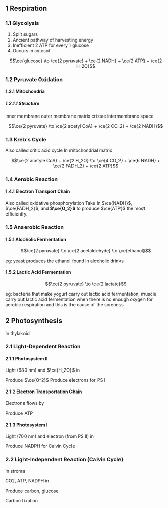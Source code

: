 ## 1 Respiration
### 1.1 Glycolysis
1. Split sugars
2. Ancient pathway of harvesting energy
3. Inefficient
    2 ATP for every 1 glucose
4. Occurs in cytosol

$$\ce{glucose} \to \ce{2 pyruvate} + \ce{2 NADH} + \ce{2 ATP} + \ce{2 H_2O}$$

### 1.2 Pyruvate Oxidation
#### 1.2.1 Mitochondria
##### 1.2.1.1 Structure
inner membrane
outer membrane
matrix
cristae
intermembrane space

$$\ce{2 pyruvate} \to \ce{2 acetyl CoA} + \ce{2 CO_2} + \ce{2 NADH}$$

### 1.3 Kreb's Cycle
Also called critic acid cycle
In mitochondrial matrix

$$\ce{2 acetyle CoA} + \ce{2 H_2O} \to \ce{4 CO_2} + \ce{6 NADH} + \ce{2 FADH_2} + \ce{2 ATP}$$

### 1.4 Aerobic Reaction
#### 1.4.1 Electron Transport Chain
Also called oxidative phosphorylation
Take in $\ce{NADH}$, $\ce{FADH_2}$, and **$\ce{O_2}$** to produce $\ce{ATP}$ the most efficiently. 

### 1.5 Anaerobic Reaction
#### 1.5.1 Alcoholic Fermentation
$$\ce{2 pyruvate} \to \ce{2 acetaldehyde} \to \ce{ethanol}$$

eg: yeast produces the ethanol found in alcoholic drinks

#### 1.5.2 Lactic Acid Fermentation
$$\ce{2 pyruvate} \to \ce{2 lactate}$$

eg: bacteria that make yogurt carry out lactic acid fermentation, muscle carry out lactic acid fermentation when there is no enough oxygen for aerobic respiration and this is the cause of the soreness

## 2 Photosynthesis
In thylakoid

### 2.1 Light-Dependent Reaction

#### 2.1.1 Photosystem II
Light (680 nm) and $\ce{H_2O}$ in

Produce $\ce{O^2}$
Produce electrons for PS I

#### 2.1.2 Electron Transportation Chain
Electrons flows by

Produce ATP

#### 2.1.3 Photosystem I
Light (700 nm) and electron (from PS II) in

Produce NADPH for Calvin Cycle

### 2.2 Light-Independent Reaction (Calvin Cycle)
In stroma

CO2, ATP, NADPH in

Produce carbon, glucose

Carbon fixation

